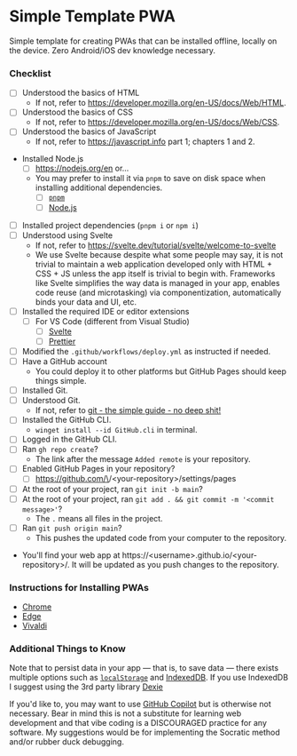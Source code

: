 # Simple Template PWA

Simple template for creating PWAs that can be installed offline, locally on the
device. Zero Android/iOS dev knowledge necessary.

### Checklist

- [ ] Understood the basics of HTML
  - If not, refer to https://developer.mozilla.org/en-US/docs/Web/HTML.
- [ ] Understood the basics of CSS
  - If not, refer to https://developer.mozilla.org/en-US/docs/Web/CSS.
- [ ] Understood the basics of JavaScript
  - If not, refer to https://javascript.info part 1; chapters 1 and 2.
- Installed Node.js
  - [ ] https://nodejs.org/en or...
  - You may prefer to install it via `pnpm` to save on disk space when installing
    additional dependencies.
    - [ ] [`pnpm`](https://pnpm.io/installation)
    - [ ] [Node.js](https://pnpm.io/cli/env#use)
- [ ] Installed project dependencies (`pnpm i` or `npm i`)
- [ ] Understood using Svelte
  - If not, refer to https://svelte.dev/tutorial/svelte/welcome-to-svelte
  - We use Svelte because despite what some people may say, it is not trivial
    to maintain a web application developed only with HTML + CSS + JS unless
    the app itself is trivial to begin with. Frameworks like Svelte simplifies
    the way data is managed in your app, enables code reuse (and microtasking)
    via componentization, automatically binds your data and UI, etc.
- [ ] Installed the required IDE or editor extensions
  - [ ] For VS Code (different from Visual Studio)
    - [ ] [Svelte](https://marketplace.visualstudio.com/items?itemName=svelte.svelte-vscode)
    - [ ] [Prettier](https://marketplace.visualstudio.com/items?itemName=esbenp.prettier-vscode)
- [ ] Modified the `.github/workflows/deploy.yml` as instructed if needed.
- [ ] Have a GitHub account
  - You could deploy it to other platforms but GitHub Pages should keep things simple.
- [ ] Installed Git.
- [ ] Understood Git.
  - If not, refer to [git - the simple guide - no deep shit!](https://rogerdudler.github.io/git-guide/)
- [ ] Installed the GitHub CLI.
  - `winget install --id GitHub.cli` in terminal.
- [ ] Logged in the GitHub CLI.
- [ ] Ran `gh repo create`?
  - The link after the message `Added remote` is your repository.
- [ ] Enabled GitHub Pages in your repository?
  - [ ] https://github.com/\<username>/\<your-repository>/settings/pages
- [ ] At the root of your project, ran `git init -b main`?
- [ ] At the root of your project, ran `git add . && git commit -m '<commit message>'`?
  - The `.` means all files in the project.
- [ ] Ran `git push origin main`?
  - This pushes the updated code from your computer to the repository.
- You'll find your web app at https://\<username>.github.io/\<your-repository>/. It
  will be updated as you push changes to the repository.

### Instructions for Installing PWAs

- [Chrome](https://support.google.com/chrome/answer/9658361?hl=en&co=GENIE.Platform%3DDesktop)
- [Edge](https://learn.microsoft.com/en-us/microsoft-edge/progressive-web-apps-chromium/ux)
- [Vivaldi](https://help.vivaldi.com/desktop/miscellaneous/progressive-web-apps/)

### Additional Things to Know

Note that to persist data in your app — that is, to save data — there exists
multiple options such as [`localStorage`](https://developer.mozilla.org/en-US/docs/Web/API/Window/localStorage) and [IndexedDB](https://developer.mozilla.org/en-US/docs/Web/API/IndexedDB_API). If you use IndexedDB I suggest using the 3rd party library [Dexie](https://dexie.org)

If you'd like to, you may want to use [GitHub Copilot](https://github.com/features/copilot)
but is otherwise not necessary. Bear in mind this is not a substitute for
learning web development and that vibe coding is a DISCOURAGED practice for any
software. My suggestions would be for implementing the Socratic method and/or
rubber duck debugging.
